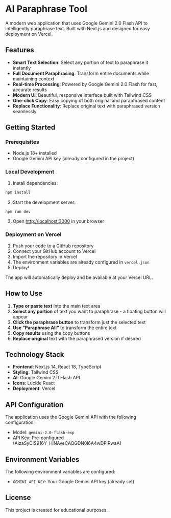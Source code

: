 # AI Paraphrase Tool

A modern web application that uses Google Gemini 2.0 Flash API to intelligently paraphrase text. Built with Next.js and designed for easy deployment on Vercel.

## Features

- **Smart Text Selection**: Select any portion of text to paraphrase it instantly
- **Full Document Paraphrasing**: Transform entire documents while maintaining context
- **Real-time Processing**: Powered by Google Gemini 2.0 Flash for fast, accurate results
- **Modern UI**: Beautiful, responsive interface built with Tailwind CSS
- **One-click Copy**: Easy copying of both original and paraphrased content
- **Replace Functionality**: Replace original text with paraphrased version seamlessly

## Getting Started

### Prerequisites

- Node.js 18+ installed
- Google Gemini API key (already configured in the project)

### Local Development

1. Install dependencies:

```bash
npm install
```

2. Start the development server:

```bash
npm run dev
```

3. Open [http://localhost:3000](http://localhost:3000) in your browser

### Deployment on Vercel

1. Push your code to a GitHub repository
2. Connect your GitHub account to Vercel
3. Import the repository in Vercel
4. The environment variables are already configured in `vercel.json`
5. Deploy!

The app will automatically deploy and be available at your Vercel URL.

## How to Use

1. **Type or paste text** into the main text area
2. **Select any portion** of text you want to paraphrase - a floating button will appear
3. **Click the paraphrase button** to transform just the selected text
4. **Use "Paraphrase All"** to transform the entire text
5. **Copy results** using the copy buttons
6. **Replace original** text with the paraphrased version if desired

## Technology Stack

- **Frontend**: Next.js 14, React 18, TypeScript
- **Styling**: Tailwind CSS
- **AI**: Google Gemini 2.0 Flash API
- **Icons**: Lucide React
- **Deployment**: Vercel

## API Configuration

The application uses the Google Gemini API with the following configuration:

- Model: `gemini-2.0-flash-exp`
- API Key: Pre-configured (AIzaSyCIS916Y_HlNAveCAQGDN0l6A4wDPlRwaA)

## Environment Variables

The following environment variables are configured:

- `GEMINI_API_KEY`: Your Google Gemini API key (already set)

## License

This project is created for educational purposes.

